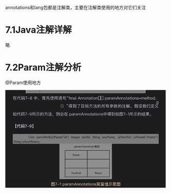annotations和lang包都是注解类，主要在注解类使用的地方对它们关注

# 7.1Java注解详解
略

# 7.2Param注解分析
@Param使用地方

![](img/seven/7ParamNameResolver的method.getParameterAnnotations方法.png)